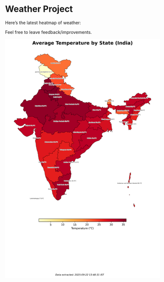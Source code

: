 # Weather Project

Here’s the latest heatmap of weather:

Feel free to leave feedback/improvements.

![India Heatmap](docs/assets/india_heatmap.png?v=D10479)
